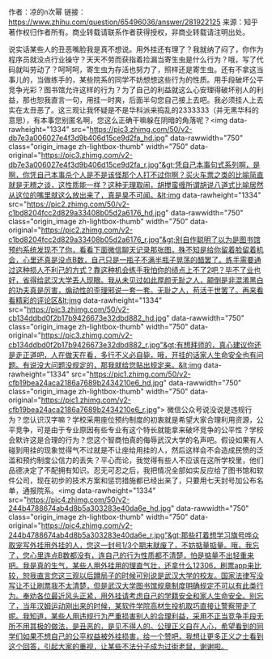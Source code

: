 作者：凉的n次幂
链接：https://www.zhihu.com/question/65496036/answer/281922125
来源：知乎
著作权归作者所有。商业转载请联系作者获得授权，非商业转载请注明出处。

说实话某些人的丑恶嘴脸我是真不想说。用外挂还有理了？我就纳了闷了，你作为程序员就没点行业操守？天天不劳而获指着捡漏当寄生虫是什么行为？哦，写了代码就叫劳动了？呵呵呵，寄生虫为存活也努力了，照样还是寄生虫。还有不拿这当事儿的，当做练手的，某些院系的同学不妨想想这些行为的性质。用手段破坏公平竞争光彩？图书馆允许这样的行为？为了自己的利益就这么心安理得破坏别人的利益，那也恕我直言一句，用挂一时爽，后面半句您自己接上去吧。我必须挂人上去实在太丑恶了。这三观让我怀疑是不是华科派来捣乱的2333333（并无黑华科的意思），有本事您别匿名啊，您这么正确干嘛躲在阴暗的角落呢？&lt;img data-rawheight="1334" src="https://pic3.zhimg.com/50/v2-db7e3a006027e4f3d9b406d15ce9d2fa_hd.jpg" data-rawwidth="750" class="origin_image zh-lightbox-thumb" width="750" data-original="https://pic3.zhimg.com/v2-db7e3a006027e4f3d9b406d15ce9d2fa_r.jpg"&gt;凭自己本事句式系列啊，是啊，你凭自己本事杀个人是不是该怪那个人打不过你啊？买火车票之类的比喻简直就是无稽之谈，这性质能一样？这种无理取闹，胡搅蛮缠所谓胡说八道式比喻居然从这位的嘴里就这么放出来了，真是臭不可闻。&lt;img data-rawheight="1334" src="https://pic2.zhimg.com/50/v2-c1bd8204fcc2d829a33408b05d2a6176_hd.jpg" data-rawwidth="750" class="origin_image zh-lightbox-thumb" width="750" data-original="https://pic2.zhimg.com/v2-c1bd8204fcc2d829a33408b05d2a6176_r.jpg"&gt;别自作聪明了以为是图书馆预约系统发现不了你，看看下面微信聊天记录那张图，殊不知是给你留着脸留着机会，心里还真是没点B数，自己只是一瓶子不满半瓶子晃荡的醋罢了。练手需要通过这种损人不利己的方式？靠这种机会练手我怕你的绩点上不了2吧？毕不了业也好，省得给武汉大学丢人现眼。我从未见过如此厚颜无耻之人，颠倒是非混淆黑白的功夫真是厉害，煽动性的歪理邪说一套一套。无耻之人，苟活于世罢了。再来看看精彩的评论区&lt;img data-rawheight="1334" src="https://pic3.zhimg.com/50/v2-cb134ddbd0f2b17b9426673e32dbd882_hd.jpg" data-rawwidth="750" class="origin_image zh-lightbox-thumb" width="750" data-original="https://pic3.zhimg.com/v2-cb134ddbd0f2b17b9426673e32dbd882_r.jpg"&gt;有想拜师的，真心建议你还是走正道吧，人在做天在看，多行不义必自毙，哦，开挂的话家人生命安全也有问题。有说没大问题没规定的，那我就给您贴出规定来。&lt;img data-rawheight="1334" src="https://pic1.zhimg.com/50/v2-cfb19bea24aca2186a7689b2434210e6_hd.jpg" data-rawwidth="750" class="origin_image zh-lightbox-thumb" width="750" data-original="https://pic1.zhimg.com/v2-cfb19bea24aca2186a7689b2434210e6_r.jpg"&gt; 微信公众号说没说是违规行为？您认识汉字嘛？学校采用座位预约制度的初衷就是希望大家合理利用资源，公平竞争，可是由于专业原因有些专业有这个特长就能拿来破坏竞争的公平性？学校会默许这是合理的行为？您这个智商怕真的侮辱武汉大学的名声吧。假设如果有人碰到用挂的现象觉得气不过就是不让座给用挂的人，然后这样会不会造成民愤的泛滥和预约制度公信力的丢失？平心而论，我觉得有些人不应该在这所学校里，他们品德决定了不配拥有知识。忍无可忍之后，我把情况全部如实反应给了图书馆和软件公司，现在初步的技术方案和惩罚措施都已经出来了，只要用七天封号加公布名单，通报院系。&lt;img data-rawheight="1334" src="https://pic4.zhimg.com/50/v2-244b4788674ab4d8b5a303283e40da6e_hd.jpg" data-rawwidth="750" class="origin_image zh-lightbox-thumb" width="750" data-original="https://pic4.zhimg.com/v2-244b4788674ab4d8b5a303283e40da6e_r.jpg"&gt;那些打着想学习旗号哗众取宠写外挂用外挂的人，您这一封号1/3个期末就废了，不妨掂量掂量。哦，我忘了，您心里连点B数都没有，连自己的行为性质都不清楚，怕是掂量不出轻重来吧。我是真的生气，某些人用外挂用的理直气壮，还拿什么12306，刷票app来比较，恕我直言您这三观以后蹲局子的时候可别说是武汉大学的校友。国家法律写没写让不让刷票我不太清楚，但是武汉大学图书馆规章制度明确规定不可以有此类行为。奉劝各位最近风头正紧，用外挂请考虑自己的学籍安全和家人生命安全。别忘了，当年汉姆运动刚出来的时候，某软件学院高材生投机取巧直接让警察带走了呢。我知道，某些人用违规行为严重损害别人的合理利益，采用不正当竞争手段无所不用其极的做法，是丑恶的，是见不得人的。公理正义自在人心，希望看到的同学们如果不想自己的公平权益被外挂损害，给一个赞吧，我想让更多正义之士看到这个回答，引起大家的重视，让某些不法分子成为过街老鼠，谢谢啦。
